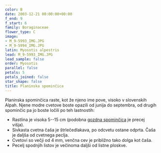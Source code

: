 ```yaml
---
color: B
date: 2003-12-21 00:00:00+00:00
f_end: 9
f_start: 6
family: Boraginaceae
flower_type: C
image:
- M_9-5993_IMG.JPG
- M_9-5994_IMG.JPG
latin: Myosotis alpestris
lead: M_9-5993_IMG.JPG
lead_sample: false
order: Myosotis
parallel: false
petals: 5
petals_joined: false
star_shape: false
title: Planinska spominčica
---
```

Planinska spominčica raste, kot že njeno ime pove, visoko v slovenskih Alpah. Njene modre cvetove boste opazili od junija do septembra, od drugih spominčic pa jo boste ločili po teh lastnostih:

-   Rastlina je visoka 5--15 cm (podobna [gozdna spominčica](../myosotissylvatica/) je precej višja).
-   Sivkasta cvetna čaša je štrlečedlakava, po odcvetu ostane odprta. Čaša je daljša od cvetnega peclja.
-   Cvetovi so večji od 4 mm, venčna cev je približno tako dolga kot čaša.
-   Pecelj spodnjih listov je večinoma daljši od listne ploskve.
